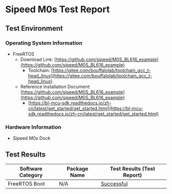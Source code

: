 # Sipeed M0s Test Report

## Test Environment

### Operating System Information

- FreeRTOS
  - Download Link: [https://github.com/sipeed/M0S_BL616_example](https://github.com/sipeed/M0S_BL616_example)
    - Toolchain: [https://gitee.com/bouffalolab/toolchain_gcc_t-head_linux](https://gitee.com/bouffalolab/toolchain_gcc_t-head_linux)
  - Reference Installation Document: [https://github.com/sipeed/M0S_BL616_example](https://github.com/sipeed/M0S_BL616_example)
    - [https://bl-mcu-sdk.readthedocs.io/zh-cn/latest/get_started/get_started.html](https://bl-mcu-sdk.readthedocs.io/zh-cn/latest/get_started/get_started.html)
  
### Hardware Information

- Sipeed M0s Dock

## Test Results

| Software Category  | Package Name | Test Results (Test Report) |
|--------------------|--------------|----------------------------|
| FreeRTOS Boot      | N/A          | [Successful][FreeRTOS]     |

[FreeRTOS]: ./FreeRTOS/README.md
